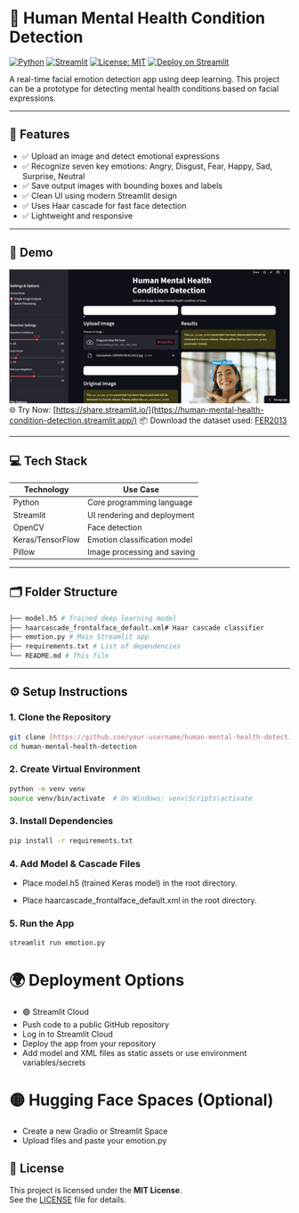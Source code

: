 # 🧠 Human Mental Health Condition Detection

[![Python](https://img.shields.io/badge/Python-3.8+-blue.svg)](https://www.python.org/)
[![Streamlit](https://img.shields.io/badge/Streamlit-Enabled-brightgreen)](https://streamlit.io/)
[![License: MIT](https://img.shields.io/badge/License-MIT-yellow.svg)](https://opensource.org/licenses/MIT)
[![Deploy on Streamlit](https://static.streamlit.io/badges/streamlit_badge_black_white.svg)](https://share.streamlit.io/)

A real-time facial emotion detection app using deep learning. This project can be a prototype for detecting mental health conditions based on facial expressions.

---

## 📸 Features

- ✅ Upload an image and detect emotional expressions
- ✅ Recognize seven key emotions: Angry, Disgust, Fear, Happy, Sad, Surprise, Neutral
- ✅ Save output images with bounding boxes and labels
- ✅ Clean UI using modern Streamlit design
- ✅ Uses Haar cascade for fast face detection
- ✅ Lightweight and responsive

---

## 🚀 Demo

![App Screenshot](https://github.com/GHOSH2341/Human-Mental-Health-Condition-Detection/blob/main/Screenshot%202025-05-11%20213712.png)
🌐 Try Now: [https://share.streamlit.io/](https://human-mental-health-condition-detection.streamlit.app/)
📦 Download the dataset used: [FER2013](https://www.kaggle.com/datasets/msambare/fer2013)

---

## 💻 Tech Stack

| Technology     | Use Case                        |
|----------------|----------------------------------|
| Python         | Core programming language        |
| Streamlit      | UI rendering and deployment      |
| OpenCV         | Face detection                   |
| Keras/TensorFlow | Emotion classification model   |
| Pillow         | Image processing and saving      |

---

## 🗂️ Folder Structure

```bash
├── model.h5 # Trained deep learning model
├── haarcascade_frontalface_default.xml# Haar cascade classifier
├── emotion.py # Main Streamlit app
├── requirements.txt # List of dependencies
└── README.md # This file
```
---

## ⚙️ Setup Instructions

### 1. Clone the Repository

```bash
git clone [https://github.com/your-username/human-mental-health-detection.git](https://github.com/GHOSH2341/Human-Mental-Health-Condition-Detection.git)
cd human-mental-health-detection
```
### 2. Create Virtual Environment 
```bash
python -m venv venv
source venv/bin/activate  # On Windows: venv\Scripts\activate
```
### 3. Install Dependencies
```bash
pip install -r requirements.txt

```
### 4. Add Model & Cascade Files
- Place model.h5 (trained Keras model) in the root directory.

- Place haarcascade_frontalface_default.xml in the root directory.
### 5. Run the App
```bash
streamlit run emotion.py

```
# 🌍 Deployment Options
- 🟢 Streamlit Cloud
- Push code to a public GitHub repository
- Log in to Streamlit Cloud
- Deploy the app from your repository
- Add model and XML files as static assets or use environment variables/secrets

# 🟡 Hugging Face Spaces (Optional)
- Create a new Gradio or Streamlit Space
- Upload files and paste your emotion.py

## 🪪 License

This project is licensed under the **MIT License**.  
See the [LICENSE](LICENSE) file for details.





